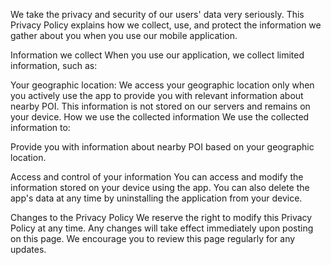 We take the privacy and security of our users' data very seriously. This Privacy Policy explains how we collect, use, and protect the information we gather about you when you use our mobile application.

Information we collect
When you use our application, we collect limited information, such as:

Your geographic location: We access your geographic location only when you actively use the app to provide you with relevant information about nearby POI. This information is not stored on our servers and remains on your device.
How we use the collected information
We use the collected information to:

Provide you with information about nearby POI based on your geographic location.

Access and control of your information
You can access and modify the information stored on your device using the app. You can also delete the app's data at any time by uninstalling the application from your device.

Changes to the Privacy Policy
We reserve the right to modify this Privacy Policy at any time. Any changes will take effect immediately upon posting on this page. We encourage you to review this page regularly for any updates.
